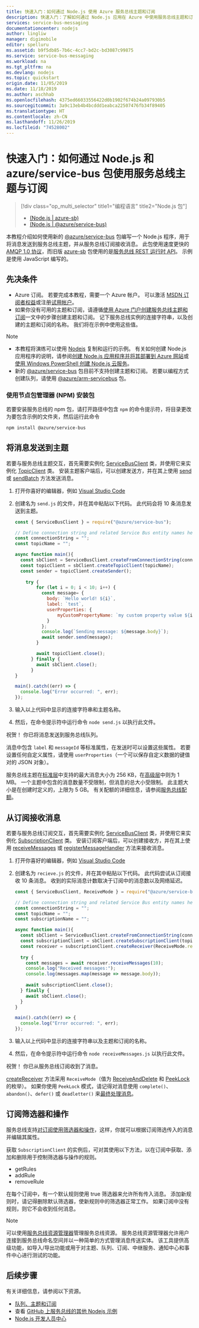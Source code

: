 ```yaml
---
title: 快速入门：如何通过 Node.js 使用 Azure 服务总线主题和订阅
description: 快速入门：了解如何通过 Node.js 应用在 Azure 中使用服务总线主题和订阅。
services: service-bus-messaging
documentationcenter: nodejs
author: lingliw
manager: digimobile
editor: spelluru
ms.assetid: b9f5db85-7b6c-4cc7-bd2c-bd3087c99875
ms.service: service-bus-messaging
ms.workload: na
ms.tgt_pltfrm: na
ms.devlang: nodejs
ms.topic: quickstart
origin.date: 11/05/2019
ms.date: 11/18/2019
ms.author: aschhab
ms.openlocfilehash: 4375ed66033556422d0b1902f674b24a097930b5
ms.sourcegitcommit: 3a9c13eb4b4bcddd1eabca22507476fb34f89405
ms.translationtype: HT
ms.contentlocale: zh-CN
ms.lasthandoff: 11/26/2019
ms.locfileid: "74528002"
---
```

# <a name="quickstart-how-to-use-service-bus-topics-and-subscriptions-with-nodejs-and-the-azureservice-bus-package"></a>快速入门：如何通过 Node.js 和 azure/service-bus 包使用服务总线主题与订阅
> [!div class="op_multi_selector" title1="编程语言" title2="Node.js 包"]
> - [(Node.js | azure-sb)](service-bus-nodejs-how-to-use-topics-subscriptions.md)
> - [(Node.js | @azure/service-bus)](service-bus-nodejs-how-to-use-topics-subscriptions-new-package.md)

本教程介绍如何使用新的 [@azure/service-bus](https://www.npmjs.com/package/@azure/service-bus) 包编写一个 Node.js 程序，用于将消息发送到服务总线主题，并从服务总线订阅接收消息。 此包使用速度更快的 [AMQP 1.0 协议](service-bus-amqp-overview.md)，而旧版 [azure-sb](https://www.npmjs.com/package/azure-sb) 包使用的是[服务总线 REST 运行时 API](https://docs.microsoft.com/rest/api/servicebus/service-bus-runtime-rest)。 示例是使用 JavaScript 编写的。

## <a name="prerequisites"></a>先决条件
- Azure 订阅。 若要完成本教程，需要一个 Azure 帐户。 可以激活 [MSDN 订阅者权益](https://www.azure.cn/zh-cn/support/legal/offer-rate-plans/)或注册[试用帐户](https://www.azure.cn/zh-cn/pricing/1rmb-trial-full/?form-type=identityauth)。
- 如果你没有可用的主题和订阅，请遵循[使用 Azure 门户创建服务总线主题和订阅](service-bus-quickstart-topics-subscriptions-portal.md)一文中的步骤创建主题和订阅。 记下服务总线实例的连接字符串，以及创建的主题和订阅的名称。 我们将在示例中使用这些值。

> [!NOTE]
> - 本教程将演练可以使用 [Nodejs](https://nodejs.org/) 复制和运行的示例。 有关如何创建 Node.js 应用程序的说明，请参阅[创建 Node.js 应用程序并将其部署到 Azure 网站](../app-service/app-service-web-get-started-nodejs.md)或[使用 Windows PowerShell 创建 Node.js 云服务](../cloud-services/cloud-services-nodejs-develop-deploy-app.md)。
> - 新的 [@azure/service-bus](https://www.npmjs.com/package/@azure/service-bus) 包目前不支持创建主题和订阅。 若要以编程方式创建队列，请使用 [@azure/arm-servicebus](https://www.npmjs.com/package/@azure/arm-servicebus) 包。

### <a name="use-node-package-manager-npm-to-install-the-package"></a>使用节点包管理器 (NPM) 安装包
若要安装服务总线的 npm 包，请打开路径中包含 `npm` 的命令提示符，将目录更改为要包含示例的文件夹，然后运行此命令

```bash
npm install @azure/service-bus
```

## <a name="send-messages-to-a-topic"></a>将消息发送到主题
若要与服务总线主题交互，首先需要实例化 [ServiceBusClient](https://docs.microsoft.com/javascript/api/@azure/service-bus/servicebusclient) 类，并使用它来实例化 [TopicClient](https://docs.microsoft.com/javascript/api/%40azure/service-bus/topicclient) 类。 安装主题客户端后，可以创建发送方，并在其上使用 [send](https://docs.microsoft.com/javascript/api/%40azure/service-bus/sender#send-sendablemessageinfo-) 或 [sendBatch](https://docs.microsoft.com/javascript/api/@azure/service-bus/sender#sendbatch-sendablemessageinfo---) 方法发送消息。

1. 打开你喜好的编辑器，例如 [Visual Studio Code](https://code.visualstudio.com/)
2. 创建名为 `send.js` 的文件，并在其中粘贴以下代码。 此代码会将 10 条消息发送到主题。

    ```javascript
    const { ServiceBusClient } = require("@azure/service-bus"); 
    
    // Define connection string and related Service Bus entity names here
    const connectionString = "";
    const topicName = ""; 
    
    async function main(){
      const sbClient = ServiceBusClient.createFromConnectionString(connectionString); 
      const topicClient = sbClient.createTopicClient(topicName);
      const sender = topicClient.createSender();
      
        try {
            for (let i = 0; i < 10; i++) {
              const message= {
                body: `Hello world! ${i}`,
                label: `test`,
                userProperties: {
                    myCustomPropertyName: `my custom property value ${i}`
                }
              };
              console.log(`Sending message: ${message.body}`);
              await sender.send(message);
            }

            await topicClient.close();
          } finally {
            await sbClient.close();
          }
    }
    
    main().catch((err) => {
      console.log("Error occurred: ", err);
    });
    ```
3. 输入以上代码中显示的连接字符串和主题名称。
4. 然后，在命令提示符中运行命令 `node send.js` 以执行此文件。 

祝贺！ 你已将消息发送到服务总线队列。

消息中包含 `label` 和 `messageId` 等标准属性，在发送时可以设置这些属性。 若要设置任何自定义属性，请使用 `userProperties`（一个可以保存自定义数据的键值对的 JSON 对象）。

服务总线主题在[标准层](service-bus-premium-messaging.md)中支持的最大消息大小为 256 KB，在[高级层](service-bus-premium-messaging.md)中则为 1 MB。 一个主题中包含的消息数量不受限制，但消息的总大小受限制。 此主题大小是在创建时定义的，上限为 5 GB。 有关配额的详细信息，请参阅[服务总线配额](service-bus-quotas.md)。

## <a name="receive-messages-from-a-subscription"></a>从订阅接收消息
若要与服务总线订阅交互，首先需要实例化 [ServiceBusClient](https://docs.microsoft.com/javascript/api/@azure/service-bus/servicebusclient) 类，并使用它来实例化 [SubscriptionClient](https://docs.microsoft.com/javascript/api/%40azure/service-bus/subscriptionclient) 类。 安装订阅客户端后，可以创建接收方，并在其上使用 [receiveMessages](https://docs.microsoft.com/javascript/api/%40azure/service-bus/receiver#receivemessages-number--undefined---number-) 或 [registerMessageHandler](https://docs.microsoft.com/javascript/api/%40azure/service-bus/receiver#registermessagehandler-onmessage--onerror--messagehandleroptions-) 方法来接收消息。

1. 打开你喜好的编辑器，例如 [Visual Studio Code](https://code.visualstudio.com/)
2. 创建名为 `recieve.js` 的文件，并在其中粘贴以下代码。 此代码尝试从订阅接收 10 条消息。 收到的实际消息计数取决于订阅中的消息数以及网络延迟。

    ```javascript
    const { ServiceBusClient, ReceiveMode } = require("@azure/service-bus"); 
    
    // Define connection string and related Service Bus entity names here
    const connectionString = "";
    const topicName = ""; 
    const subscriptionName = ""; 
    
    async function main(){
      const sbClient = ServiceBusClient.createFromConnectionString(connectionString); 
      const subscriptionClient = sbClient.createSubscriptionClient(topicName, subscriptionName);
      const receiver = subscriptionClient.createReceiver(ReceiveMode.receiveAndDelete);
      
      try {
        const messages = await receiver.receiveMessages(10);
        console.log("Received messages:");
        console.log(messages.map(message => message.body));
        
        await subscriptionClient.close();
      } finally {
        await sbClient.close();
      }
    }
    
    main().catch((err) => {
      console.log("Error occurred: ", err);
    });
    ```
3. 输入以上代码中显示的连接字符串以及主题和订阅的名称。
4. 然后，在命令提示符中运行命令 `node receiveMessages.js` 以执行此文件。

祝贺！ 你已从服务总线订阅收到了消息。

[createReceiver](https://docs.microsoft.com/javascript/api/%40azure/service-bus/subscriptionclient#createreceiver-receivemode-) 方法采用 `ReceiveMode`（值为 [ReceiveAndDelete](message-transfers-locks-settlement.md#settling-receive-operations) 和 [PeekLock](message-transfers-locks-settlement.md#settling-receive-operations) 的枚举）。 如果你使用 `PeekLock` 模式，请记得对消息使用 `complete()`、`abandon()`、`defer()` 或 `deadletter()` 来[最终处理消息](message-transfers-locks-settlement.md#settling-receive-operations)。

## <a name="subscription-filters-and-actions"></a>订阅筛选器和操作
服务总线支持[对订阅使用筛选器和操作](topic-filters.md)，这样，你就可以根据订阅筛选传入的消息并编辑其属性。

获取 `SubscriptionClient` 的实例后，可对其使用以下方法，以在订阅中获取、添加和删除用于控制筛选器与操作的规则。

- getRules
- addRule
- removeRule

在每个订阅中，有一个默认规则使用 true 筛选器来允许所有传入消息。 添加新规则时，请记得删除默认筛选器，使新规则中的筛选器正常工作。 如果订阅中没有规则，则它不会收到任何消息。

> [!NOTE]
> 可以使用[服务总线资源管理器](https://github.com/paolosalvatori/ServiceBusExplorer/)管理服务总线资源。 服务总线资源管理器允许用户连接到服务总线命名空间并以一种简单的方式管理消息传送实体。 该工具提供高级功能，如导入/导出功能或用于对主题、队列、订阅、中继服务、通知中心和事件中心进行测试的功能。 

## <a name="next-steps"></a>后续步骤
有关详细信息，请参阅以下资源。

- [队列、主题和订阅](service-bus-queues-topics-subscriptions.md)
- 查看 [GitHub 上服务总线的其他 Nodejs 示例](https://github.com/Azure/azure-sdk-for-js/tree/master/sdk/servicebus/service-bus/samples/javascript)
- [Node.js 开发人员中心](https://docs.microsoft.com/develop/nodejs/)


